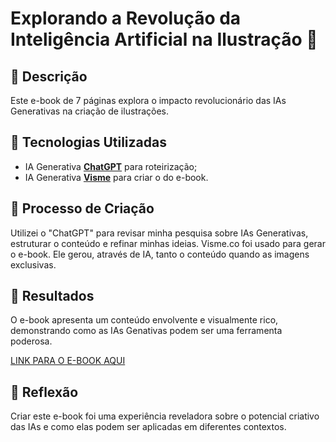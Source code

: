 # Explorando a Revolução da Inteligência Artificial na Ilustração 🌌

## 📒 Descrição
Este e-book de 7 páginas explora o impacto revolucionário das IAs Generativas na criação de ilustrações.

## 🤖 Tecnologias Utilizadas
- IA Generativa **[ChatGPT](https://chat.openai.com)** para roteirização;
- IA Generativa **[Visme](https://visme.co)** para criar o do e-book.

## 🧐 Processo de Criação
Utilizei o "ChatGPT" para revisar minha pesquisa sobre IAs Generativas, estruturar o conteúdo e refinar minhas ideias. 
Visme.co foi usado para gerar o e-book. Ele gerou, através de IA, tanto o conteúdo quando as imagens exclusivas.

## 🚀 Resultados
O e-book apresenta um conteúdo envolvente e visualmente rico, demonstrando como as IAs Genativas podem ser uma ferramenta poderosa.

[LINK PARA O E-BOOK AQUI](https://github.com/Aline-Pinotti/lab-natty-or-not/blob/14074b707aa21251a179a5a8322ae7cce83aa653/eBook.pdf)

## 💭 Reflexão
Criar este e-book foi uma experiência reveladora sobre o potencial criativo das IAs e como elas podem ser aplicadas em diferentes contextos.
